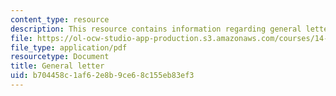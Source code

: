 ```yaml
---
content_type: resource
description: This resource contains information regarding general letter.
file: https://ol-ocw-studio-app-production.s3.amazonaws.com/courses/14-73-the-challenge-of-world-poverty-spring-2011/b704458c1af62e8b9ce68c155eb83ef3_MIT14_73S11_General_lec1.pdf
file_type: application/pdf
resourcetype: Document
title: General letter
uid: b704458c-1af6-2e8b-9ce6-8c155eb83ef3
---
```

